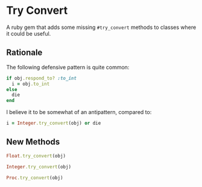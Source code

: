 Try Convert
===========

A ruby gem that adds some missing `#try_convert` methods to classes where it could be useful.

Rationale
---------

The following defensive pattern is quite common:

```ruby
if obj.respond_to? :to_int
  i = obj.to_int
else
  die
end
```

I believe it to be somewhat of an antipattern, compared to:

```ruby
i = Integer.try_convert(obj) or die
```


New Methods
-----------

```ruby
Float.try_convert(obj)

Integer.try_convert(obj)

Proc.try_convert(obj)
```

